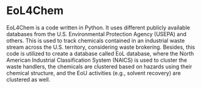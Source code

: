 # EoL4Chem

EoL4Chem is a code written in Python. It uses different publicly available databases from the U.S. Environmental Protection Agency
(USEPA) and others. This is used to track chemicals contained in an industrial waste stream across the U.S. territory, considering waste
brokering. Besides, this code is utilized to create a database called EoL database, where the North American Industrial Classification 
System (NAICS) is used to cluster the waste handlers, the chemicals are clustered based on hazards using their chemical structure, 
and the EoU activities (e.g., solvent recovery) are clustered as well. 
